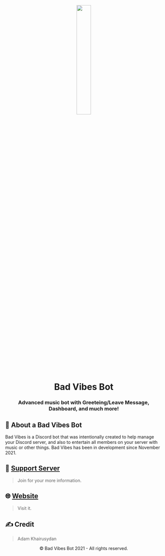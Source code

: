 <div align="center"><img src="https://cdn.discordapp.com/attachments/784917578974756904/938445237502763079/New_BV_png.png?width=522&height=480" width="30%"></div>
<h1 align="center"><b>Bad Vibes Bot</b></h1>
<h3 align="center">Advanced music bot with Greeteing/Leave Message, Dashboard, and much more!</h3>


## 📌 About a Bad Vibes Bot
Bad Vibes is a Discord bot that was intentionally created to help manage your Discord server, and also to entertain all members on your server with music or other things.
Bad Vibes has been in development since November 2021.

## 📝 [Support Server](https://discord.gg/wrTHfMqzaQ)

> Join for your more information.

## 🌐 [Website](https://bad-vibes.adamkhairusydan.repl.co/)

> Visit it.

## ✍️ Credit

> Adam Khairusydan

<p align="center">©️ Bad Vibes Bot 2021 - All rights reserved.</p>
